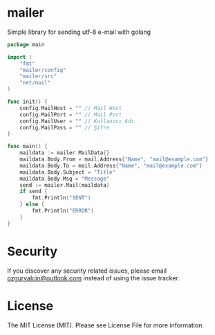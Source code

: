 # mailer
Simple library for sending utf-8 e-mail with golang

```go
package main

import (
	"fmt"
	"mailer/config"
	"mailer/src"
	"net/mail"
)

func init() {
	config.MailHost = "" // Mail Host
	config.MailPort = "" // Mail Port
	config.MailUser = "" // Kullanıcı Adı
	config.MailPass = "" // Şifre
}

func main() {
	maildata := mailer.MailData{}
	maildata.Body.From = mail.Address{"Name", "mail@example.com"}
	maildata.Body.To = mail.Address{"Name", "mail@example.com"}
	maildata.Body.Subject = "Title"
	maildata.Body.Msg = "Message"
	send := mailer.Mail(maildata)
	if send {
		fmt.Println("SENT")
	} else {
		fmt.Println("ERROR")
	}
}
```

# Security
If you discover any security related issues, please email ozguryalcin@outlook.com instead of using the issue tracker.

# License
The MIT License (MIT). Please see License File for more information.
